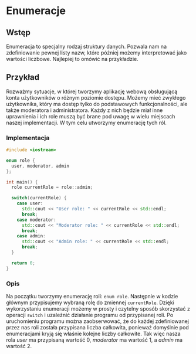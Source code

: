 # Enumeracje

## Wstęp

Enumeracja to specjalny rodzaj struktury danych.
Pozwala nam na zdefiniowanie pewnej listy nazw, które później możemy interpretować jako wartości liczbowe.
Najlepiej to omówić na przykładzie.

## Przykład

Rozważmy sytuacje, w której tworzymy aplikację webową obsługującą konta użytkowników o różnym poziomie dostępu.
Możemy mieć zwykłego użytkownika, który ma dostęp tylko do podstawowych funkcjonalności, ale także moderatora i administratora.
Każdy z nich będzie miał inne uprawnienia i ich role muszą być brane pod uwagę w wielu miejscach naszej implementacji.
W tym celu utworzymy enumerację tych ról.

### Implementacja

```cpp
#include <iostream>

enum role {
  user, moderator, admin
};

int main() {
  role currentRole = role::admin;

  switch(currentRole) {
    case user:
      std::cout << "User role: " << currentRole << std::endl;
      break;
    case moderator:
      std::cout << "Moderator role: " << currentRole << std::endl;
      break;
    case admin:
      std::cout << "Admin role: " << currentRole << std::endl;
      break;
  }

  return 0;
} 
```

### Opis

Na początku tworzymy enumerację roli: `enum role`.
Następnie w kodzie głównym przypisujemy wybraną rolę do zmiennej `currentRole`.
Dzięki wykorzystaniu enumeracji możemy w prosty i czytelny sposób skorzystać z operacji `switch` i uzależnić działanie programu od przypisanej roli.
Po uruchomieniu programu można zaobserwować, że do każdej zdefiniowanej przez nas roli została przypisana liczba całkowita, ponieważ domyślnie pod enumeracjami kryją się właśnie kolejne liczby całkowite.
Tak więc nasza rola *user* ma przypisaną wartość $0$, *moderator* ma wartość $1$, a *admin* ma wartość $2$.